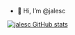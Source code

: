- 👋 Hi, I’m @jalesc

[![jalesc GitHub stats](https://github-readme-stats.vercel.app/api?username=jalesc)](https://github.com/anuraghazra/github-readme-stats)
